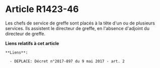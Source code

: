 # Article R1423-46

Les chefs de service de greffe sont placés à la tête d'un ou de plusieurs services. Ils assistent le directeur de greffe, en
l'absence d'adjoint du directeur de greffe.

**Liens relatifs à cet article**

	**Liens**:

	  - DEPLACE: Décret n°2017-897 du 9 mai 2017 - art. 2
